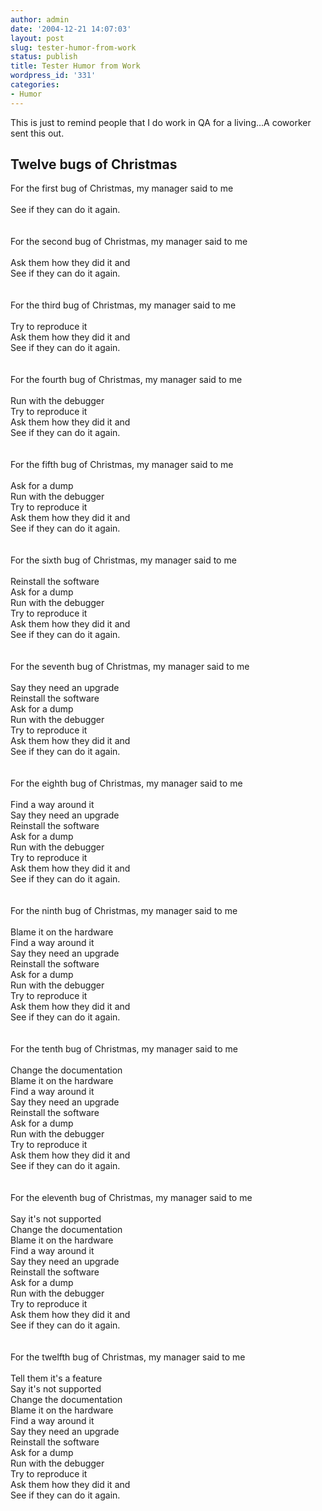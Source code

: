 ```yaml
---
author: admin
date: '2004-12-21 14:07:03'
layout: post
slug: tester-humor-from-work
status: publish
title: Tester Humor from Work
wordpress_id: '331'
categories:
- Humor
---
```

<p>This is just to remind people that I do work in QA for a living...A coworker sent this out.</p>

<H2>Twelve bugs of Christmas</H2>

<P>For the 
first bug of Christmas, my manager said to me <BR><BR>See if they can do it 
again. <BR><BR><BR>For the second bug of Christmas, my manager said to me 
<BR><BR>Ask them how they did it and <BR>See if they can do it again. 
<BR><BR><BR>For the third bug of Christmas, my manager said to me <BR><BR>Try to 
reproduce it <BR>Ask them how they did it and <BR>See if they can do it again. 
<BR><BR><BR>For the fourth bug of Christmas, my manager said to me <BR><BR>Run 
with the debugger <BR>Try to reproduce it <BR>Ask them how they did it and 
<BR>See if they can do it again. <BR><BR><BR>For the fifth bug of Christmas, my 
manager said to me <BR><BR>Ask for a dump <BR>Run with the debugger <BR>Try to 
reproduce it <BR>Ask them how they did it and <BR>See if they can do it again. 
<BR><BR><BR>For the sixth bug of Christmas, my manager said to me 
<BR><BR>Reinstall the software <BR>Ask for a dump <BR>Run with the debugger 
<BR>Try to reproduce it <BR>Ask them how they did it and <BR>See if they can do 
it again. <BR><BR><BR>For the seventh bug of Christmas, my manager said to me 
<BR><BR>Say they need an upgrade <BR>Reinstall the software <BR>Ask for a dump 
<BR>Run with the debugger <BR>Try to reproduce it <BR>Ask them how they did it 
and <BR>See if they can do it again. <BR><BR><BR>For the eighth bug of 
Christmas, my manager said to me <BR><BR>Find a way around it <BR>Say they need 
an upgrade <BR>Reinstall the software <BR>Ask for a dump <BR>Run with the 
debugger <BR>Try to reproduce it <BR>Ask them how they did it and <BR>See if 
they can do it again. <BR><BR><BR>For the ninth bug of Christmas, my manager 
said to me <BR><BR>Blame it on the hardware <BR>Find a way around it <BR>Say 
they need an upgrade <BR>Reinstall the software <BR>Ask for a dump <BR>Run with 
the debugger <BR>Try to reproduce it <BR>Ask them how they did it and <BR>See if 
they can do it again. <BR><BR><BR>For the tenth bug of Christmas, my manager 
said to me <BR><BR>Change the documentation <BR>Blame it on the hardware 
<BR>Find a way around it <BR>Say they need an upgrade <BR>Reinstall the software 
<BR>Ask for a dump <BR>Run with the debugger <BR>Try to reproduce it <BR>Ask 
them how they did it and <BR>See if they can do it again. <BR><BR><BR>For the 
eleventh bug of Christmas, my manager said to me <BR><BR>Say it's not supported 
<BR>Change the documentation <BR>Blame it on the hardware <BR>Find a way around 
it <BR>Say they need an upgrade <BR>Reinstall the software <BR>Ask for a dump 
<BR>Run with the debugger <BR>Try to reproduce it <BR>Ask them how they did it 
and <BR>See if they can do it again. <BR><BR><BR>For the twelfth bug of 
Christmas, my manager said to me <BR><BR>Tell them it's a feature <BR>Say it's 
not supported <BR>Change the documentation <BR>Blame it on the hardware <BR>Find 
a way around it <BR>Say they need an upgrade <BR>Reinstall the software <BR>Ask 
for a dump <BR>Run with the debugger <BR>Try to reproduce it <BR>Ask them how 
they did it and <BR>See if they can do it again.</P>
